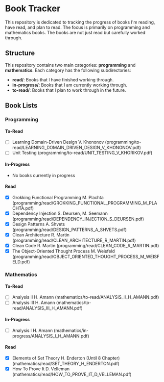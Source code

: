 
# Book Tracker

This repository is dedicated to tracking the progress of books I'm reading, have read, and plan to read. The focus is primarily on programming and mathematics books. The books are not just read but carefully worked through.

## Structure

This repository contains two main categories: **programming** and **mathematics**. Each category has the following subdirectories:

- **read/**: Books that I have finished working through.
- **in-progress/**: Books that I am currently working through.
- **to-read/**: Books that I plan to work through in the future.

## Book Lists

### Programming

#### To-Read
- [ ] Learning Domain-Driven Design V. Khononov (programming/to-read/LEARNING_DOMAIN_DRIVEN_DESIGN_V_KHONONOV.pdf)
- [ ] Unit Testing (programming/to-read/UNIT_TESTING_V_KHORIKOV.pdf)

#### In-Progress
- No books currently in progress

#### Read
- [x] Grokking Functional Programming M. Plachta (programming/read/GROKKING_FUNCTIONAL_PROGRAMMING_M_PLACHTA.pdf)
- [x] Dependency Injection S. Deursen, M. Seemann (programming/read/DEPENDENCY_INJECTION_S_DEURSEN.pdf)
- [x] Design Patterns A. Shvets (programming/read/DESIGN_PATTERNS_A_SHVETS.pdf)
- [x] Clean Architecture R. Martin (programming/read/CLEAN_ARCHITECTURE_R_MARTIN.pdf)
- [x] Clean Code R. Martin (programming/read/CLEAN_CODE_R_MARTIN.pdf)
- [x] The Object-Oriented Thought Process M. Weisfeld (programming/read/OBJECT_ORIENTED_THOUGHT_PROCESS_M_WEISFELD.pdf)

### Mathematics

#### To-Read
- [ ] Analysis II H. Amann (mathematics/to-read/ANALYSIS_II_H_AMANN.pdf)
- [ ] Analysis III H. Amann (mathematics/to-read/ANALYSIS_III_H_AMANN.pdf)

#### In-Progress
- [ ] Analysis I H. Amann (mathematics/in-progress/ANALYSIS_I_H_AMANN.pdf)

#### Read
- [x] Elements of Set Theory H. Enderton (Until 8 Chapter) (mathematics/read/SET_THEORY_H_ENDERTON.pdf)
- [x] How To Prove It D. Velleman (mathematics/read/HOW_TO_PROVE_IT_D_VELLEMAN.pdf)
